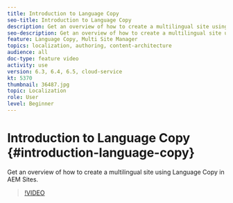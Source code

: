 ```yaml
---
title: Introduction to Language Copy
seo-title: Introduction to Language Copy
description: Get an overview of how to create a multilingual site using Language Copy in AEM Sites
seo-description: Get an overview of how to create a multilingual site using Language Copy in AEM Sites
feature: Language Copy, Multi Site Manager
topics: localization, authoring, content-architecture
audience: all
doc-type: feature video
activity: use
version: 6.3, 6.4, 6.5, cloud-service
kt: 5370
thumbnail: 36487.jpg
topic: Localization
role: User
level: Beginner
---
```


# Introduction to Language Copy {#introduction-language-copy}

Get an overview of how to create a multilingual site using Language Copy in AEM Sites.

>[!VIDEO](https://video.tv.adobe.com/v/36487?quality=12&learn=on)
